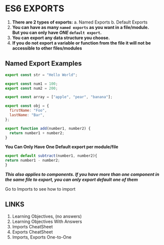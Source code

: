 # ES6 EXPORTS

1. **There are 2 types of exports:** a. Named Exports b. Default Exports
2. **You can have as many `named exports` as you want in a file/module.**\
   **But you can only have **_**ONE**_** `default export`.**
3. **You can export any data structure you choose.**
4. **If you do not export a variable or function from the file it will not be accessible to other files/modules**

## Named Export Examples

```js
export const str = "Hello World";

export const num1 = 100;
export const num2 = 200;

export const array = ["apple", "pear", "banana"];

export const obj = {
  firstName: "Foo",
  lastName: "Bar",
};

export function add(number1, number2) {
  return number1 + number2;
}
```

**You Can Only Have One Default export per module/file**

```js
export default subtract(number1, number2){
return number1 - number2;
}
```

_**This also applies to components. If you have more than one component in the same file to export, you can only export default one of them**_

Go to Imports to see how to import

## LINKS

1. Learning Objectives, (no answers)
2. Learning Objectives With Answers
3. Imports CheatSheet
4. Exports CheatSheet
5. Imports, Exports One-to-One
